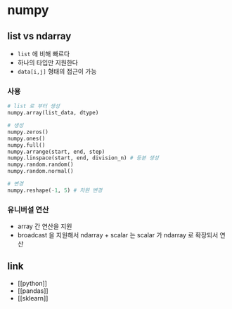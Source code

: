 # numpy

## list vs ndarray
- `list` 에 비해 빠르다
- 하나의 타입만 지원한다
- `data[i,j]` 형태의 접근이 가능

### 사용
```python
# list 로 부터 생성
numpy.array(list_data, dtype)

# 생성
numpy.zeros()
numpy.ones()
numpy.full()
numpy.arrange(start, end, step)
numpy.linspace(start, end, division_n) # 등분 생성
numpy.random.random()
numpy.random.normal()

# 변경
numpy.reshape(-1, 5) # 차원 변경
```

### 유니버설 연산
- array 간 연산을 지원
- broadcast 을 지원해서 ndarray + scalar 는 scalar 가 ndarray 로 확장되서 연산

## link
- [[python]]
- [[pandas]]
- [[sklearn]]
